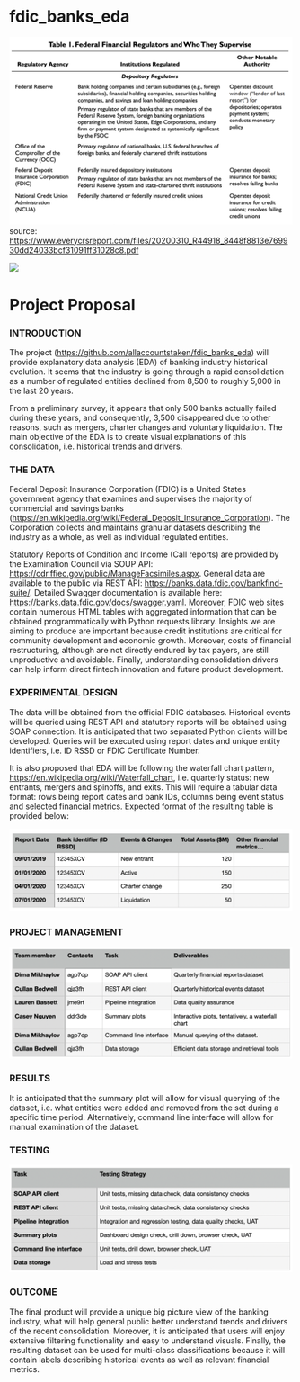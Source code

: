 
# fdic_banks_eda
![](https://github.com/allaccountstaken/fdic_banks_eda/blob/main/results/Screen%20Shot%202021-10-30%20at%201.01.46%20PM.png)
source: https://www.everycrsreport.com/files/20200310_R44918_8448f8813e769930dd24033bcf31091ff31028c8.pdf

![](https://github.com/allaccountstaken/fdic_banks_eda/blob/main/results/Screen%20Shot%202021-10-21%20at%204.01.44%20PM.png)

# Project Proposal

### INTRODUCTION
The project (https://github.com/allaccountstaken/fdic_banks_eda) will provide explanatory data analysis (EDA) of banking industry historical evolution. It seems that the industry is going through a rapid consolidation as a number of regulated entities declined from 8,500 to roughly 5,000 in the last 20 years. 

From a preliminary survey, it appears that only 500 banks actually failed during these years, and consequently, 3,500 disappeared due to other reasons, such as mergers, charter changes and voluntary liquidation. The main objective of the EDA is to create visual explanations of this consolidation, i.e. historical trends and drivers. 


### THE DATA
Federal Deposit Insurance Corporation (FDIC) is a United States government agency that examines and supervises the majority of commercial and savings banks (https://en.wikipedia.org/wiki/Federal_Deposit_Insurance_Corporation). The Corporation collects and maintains granular datasets describing the industry as a whole, as well as individual regulated entities. 

Statutory Reports of Condition and Income (Call reports) are provided by the Examination Council via SOUP API: https://cdr.ffiec.gov/public/ManageFacsimiles.aspx. General data are available to the public via REST API: https://banks.data.fdic.gov/bankfind-suite/. Detailed Swagger documentation is available here: https://banks.data.fdic.gov/docs/swagger.yaml. Moreover, FDIC web sites contain numerous HTML tables with aggregated information that can be obtained programmatically with Python requests library.
Insights we are aiming to produce are important because credit institutions are critical for community development and economic growth. Moreover, costs of financial restructuring, although are not directly endured by tax payers, are still unproductive and avoidable. Finally, understanding consolidation drivers can help inform direct fintech innovation and future  product development. 

### EXPERIMENTAL DESIGN
The data will be obtained from the official FDIC databases. Historical events will be queried using REST API and statutory reports will be obtained using SOAP connection. It is anticipated that two separated Python clients will be developed. Queries will be executed using report dates and unique entity identifiers, i.e. ID RSSD or FDIC Certificate Number.

It is also proposed that EDA will be following the waterfall chart pattern, https://en.wikipedia.org/wiki/Waterfall_chart, i.e. quarterly status: new entrants, mergers and spinoffs, and exits. This will require a tabular data format: rows being report dates and bank IDs, columns being event status and selected financial metrics. Expected format of the resulting table is provided below:

![](https://github.com/allaccountstaken/fdic_banks_eda/blob/main/results/Screen%20Shot%202021-11-21%20at%208.46.59%20PM.png)

### PROJECT MANAGEMENT
![](https://github.com/allaccountstaken/fdic_banks_eda/blob/main/results/Screen%20Shot%202021-11-21%20at%208.47.24%20PM.png) 

### RESULTS
It is anticipated that the summary plot will allow for visual querying of the dataset, i.e. what entities were added and removed from the set during a specific time period. Alternatively, command line interface will allow for manual examination of the dataset. 


### TESTING
![](https://github.com/allaccountstaken/fdic_banks_eda/blob/main/results/Screen%20Shot%202021-11-21%20at%208.48.00%20PM.png)

### OUTCOME
The final product will provide a unique big picture view of the banking industry, what will help general public better understand trends and drivers of the recent consolidation. Moreover, it is anticipated that users will enjoy extensive filtering functionality and easy to understand visuals. Finally, the resulting dataset can be used for multi-class classifications because it will contain labels describing historical events as well as relevant financial metrics. 
